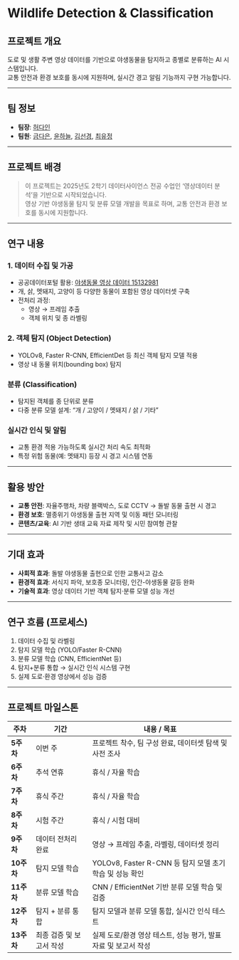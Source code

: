 # Wildlife Detection & Classification

## 프로젝트 개요
도로 및 생활 주변 영상 데이터를 기반으로 야생동물을 탐지하고 종별로 분류하는 AI 시스템입니다.  
교통 안전과 환경 보호를 동시에 지원하며, 실시간 경고 알림 기능까지 구현 가능합니다.

---

## 팀 정보
- **팀장**: [허다인](https://github.com/dainheo)
- **팀원**: [금다은](https://github.com/kde-devs), [윤하늘](https://github.com/gksmfoi), [김선경](https://github.com/vxogu), [최유정](https://github.com/yujung-04)

---

## 프로젝트 배경
> 이 프로젝트는 2025년도 2학기 데이터사이언스 전공 수업인 ‘영상데이터 분석’을 기반으로 시작되었습니다.  
영상 기반 야생동물 탐지 및 분류 모델 개발을 목표로 하며, 교통 안전과 환경 보호를 동시에 지원합니다.

---

## 연구 내용

### 1. 데이터 수집 및 가공
- 공공데이터포털 활용: [야생동물 영상 데이터 15132981](https://www.data.go.kr/data/15132981)  
- 개, 삵, 멧돼지, 고양이 등 다양한 동물이 포함된 영상 데이터셋 구축  
- 전처리 과정:
  - 영상 → 프레임 추출
  - 객체 위치 및 종 라벨링

### 2. 객체 탐지 (Object Detection)
- YOLOv8, Faster R-CNN, EfficientDet 등 최신 객체 탐지 모델 적용  
- 영상 내 동물 위치(bounding box) 탐지

### 분류 (Classification)
- 탐지된 객체를 종 단위로 분류  
- 다중 분류 모델 설계: “개 / 고양이 / 멧돼지 / 삵 / 기타”

### 실시간 인식 및 알림
- 교통 환경 적용 가능하도록 실시간 처리 속도 최적화  
- 특정 위험 동물(예: 멧돼지) 등장 시 경고 시스템 연동

---

## 활용 방안
- **교통 안전**: 자율주행차, 차량 블랙박스, 도로 CCTV → 돌발 동물 출현 시 경고  
- **환경 보호**: 멸종위기 야생동물 출현 지역 및 이동 패턴 모니터링  
- **콘텐츠/교육**: AI 기반 생태 교육 자료 제작 및 시민 참여형 관찰

---

## 기대 효과
- **사회적 효과**: 돌발 야생동물 출현으로 인한 교통사고 감소  
- **환경적 효과**: 서식지 파악, 보호종 모니터링, 인간-야생동물 갈등 완화  
- **기술적 효과**: 영상 데이터 기반 객체 탐지·분류 모델 성능 개선

---

## 연구 흐름 (프로세스)
1. 데이터 수집 및 라벨링  
2. 탐지 모델 학습 (YOLO/Faster R-CNN)  
3. 분류 모델 학습 (CNN, EfficientNet 등)  
4. 탐지+분류 통합 → 실시간 인식 시스템 구현  
5. 실제 도로·환경 영상에서 성능 검증

---

## 프로젝트 마일스톤
| 주차       | 기간             | 내용 / 목표                                    |
| -------- | -------------- | ------------------------------------------ |
| **5주차**  | 이번 주           | 프로젝트 착수, 팀 구성 완료, 데이터셋 탐색 및 사전 조사          |
| **6주차**  | 추석 연휴          | 휴식 / 자율 학습                                 |
| **7주차**  | 휴식 주간          | 휴식 / 자율 학습                                 |
| **8주차**  | 시험 주간          | 휴식 / 시험 대비                                 |
| **9주차**  | 데이터 전처리 완료     | 영상 → 프레임 추출, 라벨링, 데이터셋 정리                  |
| **10주차** | 탐지 모델 학습       | YOLOv8, Faster R-CNN 등 탐지 모델 초기 학습 및 성능 확인 |
| **11주차** | 분류 모델 학습       | CNN / EfficientNet 기반 분류 모델 학습 및 검증        |
| **12주차** | 탐지 + 분류 통합     | 탐지 모델과 분류 모델 통합, 실시간 인식 테스트                |
| **13주차** | 최종 검증 및 보고서 작성 | 실제 도로/환경 영상 테스트, 성능 평가, 발표 자료 및 보고서 작성     |


